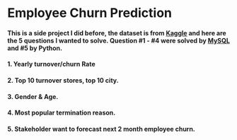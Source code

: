# Employee Churn Prediction

#### This is a side project I did before, the dataset is from [Kaggle](https://www.kaggle.com/datasets/HRAnalyticRepository/employee-attrition-data?datasetId=656&sortBy=voteCount) and here are the 5 questions I wanted to solve. Question #1 - #4 were solved by [MySQL](https://github.com/cyangg/Employee-Churn-Prediction/blob/main/Employee_Churn_Rate.sql) and #5 by Python.
#### 1. Yearly turnover/churn Rate
#### 2. Top 10 turnover stores, top 10 city.
#### 3. Gender & Age.
#### 4. Most popular termination reason.
#### 5. Stakeholder want to forecast next 2 month employee churn.

